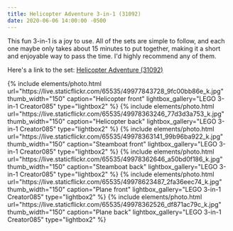 ```yaml
---
title: Helicopter Adventure 3-in-1 (31092)
date: 2020-06-06 14:00:00 -0500
---
```


This fun 3-in-1 is a joy to use. All of the sets are simple to follow, and each one maybe only takes about 15 minutes to put together, making it a short and enjoyable way to pass the time. I'd highly recommend any of them.

Here's a link to the set: [Helicopter Adventure (31092)](https://www.lego.com/en-us/product/helicopter-adventure-31092)

<div class="text-center">
  {% include elements/photo.html
      url="https://live.staticflickr.com/65535/49977843728_9fc00bb86e_k.jpg"
      thumb_width="150" caption="Helicopter front" lightbox_gallery="LEGO 3-in-1 Creator085" type="lightbox2"
  %}
  {% include elements/photo.html
      url="https://live.staticflickr.com/65535/49978363246_77d3d3a753_k.jpg"
      thumb_width="150" caption="Helicopter back" lightbox_gallery="LEGO 3-in-1 Creator085" type="lightbox2"
  %}
  {% include elements/photo.html
      url="https://live.staticflickr.com/65535/49978363141_99b96ba922_k.jpg"
      thumb_width="150" caption="Steamboat front" lightbox_gallery="LEGO 3-in-1 Creator085" type="lightbox2"
  %}
  {% include elements/photo.html
      url="https://live.staticflickr.com/65535/49978362646_a50bd0f186_k.jpg"
      thumb_width="150" caption="Steamboat back" lightbox_gallery="LEGO 3-in-1 Creator085" type="lightbox2"
  %}
  {% include elements/photo.html
      url="https://live.staticflickr.com/65535/49978623487_2fa36eec74_k.jpg"
      thumb_width="150" caption="Plane front" lightbox_gallery="LEGO 3-in-1 Creator085" type="lightbox2"
  %}
  {% include elements/photo.html
      url="https://live.staticflickr.com/65535/49978362526_df871ac79c_k.jpg"
      thumb_width="150" caption="Plane back" lightbox_gallery="LEGO 3-in-1 Creator085" type="lightbox2"
  %}
</div>
